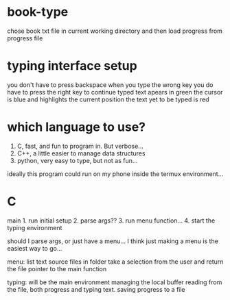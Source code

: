 # book-type
chose book txt file in current working directory and then load progress from progress file

# typing interface setup
you don't have to press backspace when you type the wrong key
you do have to press the right key to continue
typed text apears in green
the cursor is blue and highlights the current position
the text yet to be typed is red


# which language to use?
 1. C, fast, and fun to program in. But verbose...
 2. C++, a little easier to manage data structures
 3. python, very easy to type, but not as fun...
 
ideally this program could run on my phone inside the termux environment...
 
# C 

main
	1. run initial setup
	2. parse args??
	3. run menu function...
	4. start the typing environment
	
should I parse args, or just have a menu...
I think just making a menu is the easiest way to go...

menu:
	list text source files in folder
	take a selection from the user and return the file pointer to the main function
	
typing:
	will be the main environment managing the local buffer
	reading from the file, both progress and typing text.
	saving progress to a file
	

